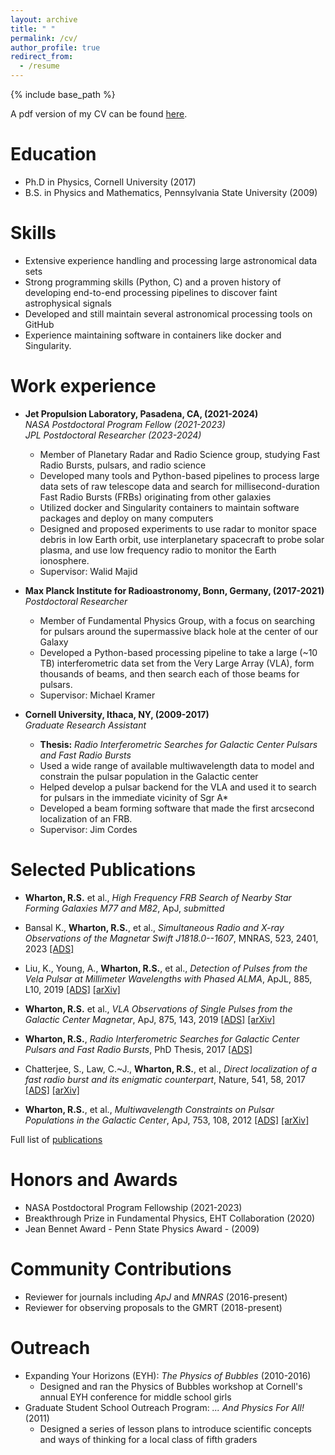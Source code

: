 ```yaml
---
layout: archive
title: " "
permalink: /cv/
author_profile: true
redirect_from:
  - /resume
---
```


{% include base_path %}

A pdf version of my CV can be found [here](/files/wharton_cv.pdf).

Education
======
* Ph.D in Physics, Cornell University (2017)
* B.S. in Physics and Mathematics, Pennsylvania State University (2009)
    
Skills
======
* Extensive experience handling and processing large 
  astronomical data sets
* Strong programming skills (Python, C) and a proven history
  of developing end-to-end processing pipelines to discover
  faint astrophysical signals
* Developed and still maintain several astronomical processing
  tools on GitHub
* Experience maintaining software in containers like docker and
  Singularity.


Work experience
======
* **Jet Propulsion Laboratory, Pasadena, CA, (2021-2024)**  
 *NASA Postdoctoral Program Fellow (2021-2023)*  
 *JPL Postdoctoral Researcher (2023-2024)*  
  * Member of Planetary Radar and Radio Science group, studying 
    Fast Radio Bursts, pulsars, and radio science
  * Developed many tools and Python-based pipelines to process 
    large data sets of raw telescope data and search for 
    millisecond-duration Fast Radio Bursts (FRBs) originating 
    from other galaxies
  * Utilized docker and Singularity containers to maintain 
    software packages and deploy on many computers 
  * Designed and proposed experiments to use radar to monitor 
    space debris in low Earth orbit, use interplanetary spacecraft 
    to probe solar plasma, and use low frequency radio to monitor 
    the Earth ionosphere.
  * Supervisor: Walid Majid

* **Max Planck Institute for Radioastronomy, Bonn, Germany, (2017-2021)**  
 *Postdoctoral Researcher*  
  * Member of Fundamental Physics Group, with a focus on searching for 
    pulsars around the supermassive black hole at the center of our Galaxy
  * Developed a Python-based processing pipeline to take a large 
    (~10 TB) interferometric data set from the Very Large Array (VLA),
    form thousands of beams, and then search each of those beams for pulsars.
  * Supervisor: Michael Kramer

* **Cornell University, Ithaca, NY, (2009-2017)**  
 *Graduate Research Assistant*  
  * **Thesis:** *Radio Interferometric Searches for Galactic Center Pulsars
    and Fast Radio Bursts* 
  * Used a wide range of available multiwavelength data to model and 
    constrain the pulsar population in the Galactic center 
  * Helped develop a pulsar backend for the VLA and used it to 
    search for pulsars in the immediate vicinity of Sgr A*
  * Developed a beam forming software that made the first arcsecond 
    localization of an FRB.
  * Supervisor: Jim Cordes


Selected Publications
======
* **Wharton, R.S.** et al., *High Frequency FRB Search of Nearby Star
  Forming Galaxies M77 and M82*, ApJ, *submitted*

* Bansal K., **Wharton, R.S.**, et al.,
  *Simultaneous Radio and X-ray Observations of the
  Magnetar Swift J1818.0--1607*, MNRAS, 523, 2401, 2023
  [[ADS]](https://ui.adsabs.harvard.edu/abs/2023MNRAS.523.2401B/abstract)

* Liu, K.,  Young, A., **Wharton, R.S.**, et al.,
  *Detection of Pulses from the Vela Pulsar at Millimeter Wavelengths
  with Phased ALMA*, ApJL, 885, L10, 2019
  [[ADS]](https://ui.adsabs.harvard.edu/abs/2019ApJ...885L..10L/abstract)
  [[arXiv]](https://arxiv.org/abs/1910.07974)

* **Wharton, R.S.** et al., *VLA Observations of Single Pulses from
  the Galactic Center Magnetar*, ApJ, 875, 143, 2019
  [[ADS]](https://ui.adsabs.harvard.edu/abs/2019ApJ...875..143W/abstract)
  [[arXiv]](https://arxiv.org/abs/1905.00632)

* **Wharton, R.S.**, *Radio Interferometric Searches for Galactic Center Pulsars
  and Fast Radio Bursts*, PhD Thesis, 2017
  [[ADS]](https://ui.adsabs.harvard.edu/abs/2017PhDT.......101W/abstract)

* Chatterjee, S., Law, C.~J., **Wharton, R.S.**, et al.,
  *Direct localization of a fast radio burst and its
  enigmatic counterpart*,  Nature, 541, 58, 2017
  [[ADS]](https://ui.adsabs.harvard.edu/abs/2017Natur.541...58C/abstract)
  [[arXiv]](https://arxiv.org/abs/1701.01098)

* **Wharton, R.S.**, et al., *Multiwavelength Constraints on Pulsar Populations
  in the Galactic Center*, ApJ, 753, 108, 2012
  [[ADS]](https://ui.adsabs.harvard.edu/abs/2012ApJ...753..108W/abstract)
  [[arXiv]](https://arxiv.org/abs/1111.4216)

Full list of [publications](/publications)


Honors and Awards
===================
* NASA Postdoctoral Program Fellowship (2021-2023)
* Breakthrough Prize in Fundamental Physics, EHT Collaboration (2020)
* Jean Bennet Award - Penn State Physics Award - (2009)


Community Contributions
=========================
* Reviewer for journals including *ApJ* and *MNRAS* (2016-present)
* Reviewer for observing proposals to the GMRT (2018-present)

Outreach
======
* Expanding Your Horizons (EYH): *The Physics of Bubbles* (2010-2016)
  * Designed and ran the Physics of Bubbles workshop at 
    Cornell's annual EYH conference for middle school girls 
* Graduate Student School Outreach Program: *... And Physics For All!* (2011)
  * Designed a series of lesson plans to introduce 
    scientific concepts and ways of thinking for a local 
    class of fifth graders
